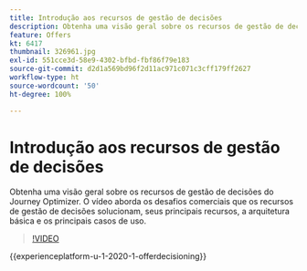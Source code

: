 ```yaml
---
title: Introdução aos recursos de gestão de decisões
description: Obtenha uma visão geral sobre os recursos de gestão de decisões do Journey Optimizer.
feature: Offers
kt: 6417
thumbnail: 326961.jpg
exl-id: 551cce3d-58e9-4302-bfbd-fbf86f79e183
source-git-commit: d2d1a569bd96f2d11ac971c071c3cff179ff2627
workflow-type: ht
source-wordcount: '50'
ht-degree: 100%

---
```


# Introdução aos recursos de gestão de decisões

Obtenha uma visão geral sobre os recursos de gestão de decisões do Journey Optimizer. O vídeo aborda os desafios comerciais que os recursos de gestão de decisões solucionam, seus principais recursos, a arquitetura básica e os principais casos de uso.


>[!VIDEO](https://video.tv.adobe.com/v/326961?quality=12&learn=on)

{{experienceplatform-u-1-2020-1-offerdecisioning}}


